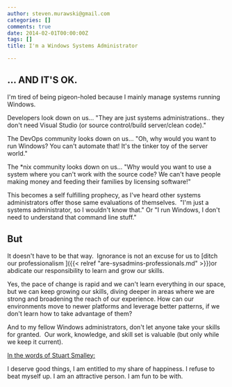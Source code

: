 ```yaml
---
author: steven.murawski@gmail.com
categories: []
comments: true
date: 2014-02-01T00:00:00Z
tags: []
title: I'm a Windows Systems Administrator

---
```


## ... AND IT'S OK.



I'm tired of being pigeon-holed because I mainly manage systems running Windows.&nbsp;


Developers look down on us... "They are just systems administrations.. they don't need Visual Studio (or source control/build server/clean code)."


The DevOps community looks down on us... "Oh, why would you want to run Windows? You can't automate that! It's the tinker toy of the server world."


The *nix community looks down on us... "Why would you want to use a system where you can't work with the source code? We can't have people making money and feeding their families by licensing software!"


This becomes a self fulfilling prophecy, as I've heard other systems administrators offer those&nbsp;same evaluations of themselves.&nbsp; "I'm just a systems administrator, so I wouldn't know that." Or "I run Windows, I don't need to understand that command line stuff."


## But



It doesn't have to be that way.&nbsp; Ignorance is not an excuse for us to [ditch our professionalism ]({{< relref "are-sysadmins-professionals.md" >}})or abdicate our responsibility to learn and grow our skills.


Yes, the pace of change is rapid and we can't learn everything in our space, but we can keep growing our skills, diving deeper in areas where we are strong and broadening the reach of our experience. How can our environments move to newer platforms and leverage better patterns, if we don't learn how to take advantage of them?


And to my fellow Windows administrators, don't let anyone take your skills for granted.&nbsp; Our work, knowledge, and skill set is valuable (but only while we keep it current).


[In the words of Stuart Smalley: ](http://www.imdb.com/character/ch0001962/quotes)


>

I deserve good things, I am entitled to my share of happiness. I refuse to beat myself up. I am an attractive person. I am fun to be with.



